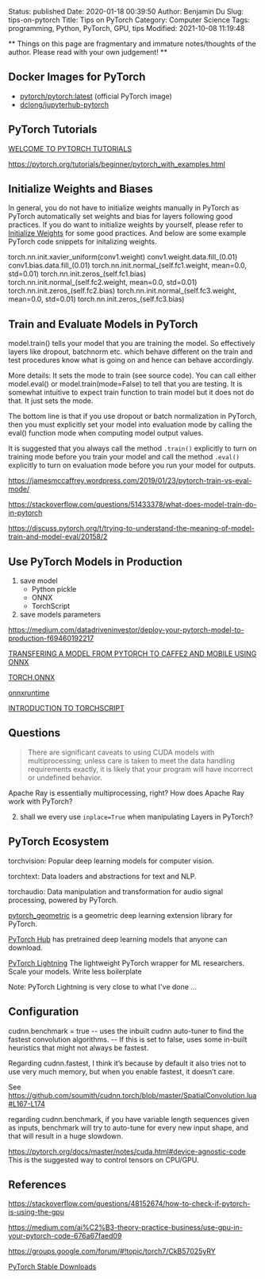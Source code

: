Status: published
Date: 2020-01-18 00:39:50
Author: Benjamin Du
Slug: tips-on-pytorch
Title: Tips on PyTorch
Category: Computer Science
Tags: programming, Python, PyTorch, GPU, tips
Modified: 2021-10-08 11:19:48

**
Things on this page are fragmentary and immature notes/thoughts of the author.
Please read with your own judgement!
**

## Docker Images for PyTorch

- [pytorch/pytorch:latest](https://hub.docker.com/r/pytorch/pytorch) (official PyTorch image) 
- [dclong/jupyterhub-pytorch](https://hub.docker.com/repository/docker/dclong/jupyterhub-pytorch)

## PyTorch Tutorials

[WELCOME TO PYTORCH TUTORIALS](https://pytorch.org/tutorials/index.html)

https://pytorch.org/tutorials/beginner/pytorch_with_examples.html

## Initialize Weights and Biases

In general,
you do not have to initialize weights manually in PyTorch
as PyTorch automatically set weights and bias for layers following good practices.
If you do want to initialize weights by yourself, 
please refer to 
[Initialize Weights](https://www.legendu.net/misc/blog/training-deep-neural-networks/#initialize-weights)
for some good practices. 
And below are some example PyTorch code snippets for initalizing weights.

torch.nn.init.xavier_uniform(conv1.weight)
conv1.weight.data.fill_(0.01)
conv1.bias.data.fill_(0.01)
torch.nn.init.normal_(self.fc1.weight, mean=0.0, std=0.01)
torch.nn.init.zeros_(self.fc1.bias)
torch.nn.init.normal_(self.fc2.weight, mean=0.0, std=0.01)
torch.nn.init.zeros_(self.fc2.bias)
torch.nn.init.normal_(self.fc3.weight, mean=0.0, std=0.01)
torch.nn.init.zeros_(self.fc3.bias)

## Train and Evaluate Models in PyTorch

model.train() tells your model that you are training the model. 
So effectively layers like dropout, batchnorm etc. 
which behave different on the train and test procedures know what is going on and hence can behave accordingly.

More details: It sets the mode to train (see source code). 
You can call either model.eval() or model.train(mode=False) to tell that you are testing. 
It is somewhat intuitive to expect train function to train model but it does not do that. It just sets the mode.

The bottom line is that 
if you use dropout or batch normalization in PyTorch, 
then you must explicitly set your model into evaluation mode 
by calling the eval() function mode when computing model output values.

It is suggested that you always call the method `.train()` explicitly 
to turn on training mode before you train your model
and call the method `.eval()` explicitly 
to turn on evaluation mode before you run your model for outputs.


https://jamesmccaffrey.wordpress.com/2019/01/23/pytorch-train-vs-eval-mode/

https://stackoverflow.com/questions/51433378/what-does-model-train-do-in-pytorch

https://discuss.pytorch.org/t/trying-to-understand-the-meaning-of-model-train-and-model-eval/20158/2

## Use PyTorch Models in Production

1. save model
    - Python pickle 
    - ONNX
    - TorchScript
2. save models parameters

https://medium.com/datadriveninvestor/deploy-your-pytorch-model-to-production-f69460192217

[TRANSFERING A MODEL FROM PYTORCH TO CAFFE2 AND MOBILE USING ONNX](https://pytorch.org/tutorials/advanced/super_resolution_with_caffe2.html)

[TORCH.ONNX](https://pytorch.org/docs/master/onnx.html)

[onnxruntime](https://github.com/microsoft/onnxruntime)

[INTRODUCTION TO TORCHSCRIPT](https://pytorch.org/tutorials/beginner/Intro_to_TorchScript_tutorial.html)

## Questions

> There are significant caveats to using CUDA models with multiprocessing; 
> unless care is taken to meet the data handling requirements exactly, 
> it is likely that your program will have incorrect or undefined behavior.

Apache Ray is essentially multiprocessing, right? 
How does Apache Ray work with PyTorch?

2. shall we every use `inplace=True` when manipulating Layers in PyTorch?

## PyTorch Ecosystem

torchvision: Popular deep learning models for computer vision.

torchtext: Data loaders and abstractions for text and NLP.

torchaudio: Data manipulation and transformation for audio signal processing, powered by PyTorch.

[pytorch_geometric](https://github.com/rusty1s/pytorch_geometric)
is a geometric deep learning extension library for PyTorch.

[PyTorch Hub](https://pytorch.org/hub/) has pretrained deep learning models 
that anyone can download.

[PyTorch Lightning](https://github.com/PyTorchLightning/pytorch-lightning)
The lightweight PyTorch wrapper for ML researchers. 
Scale your models. 
Write less boilerplate 

Note: PyTorch Lightning is very close to what I've done ...

## Configuration

cudnn.benchmark = true -- uses the inbuilt cudnn auto-tuner to find the fastest convolution algorithms.
                       -- If this is set to false, uses some in-built heuristics that might not always be fastest.

Regarding cudnn.fastest, 
I think it’s because by default it also tries not to use very much memory, 
but when you enable fastest, 
it doesn’t care.

See https://github.com/soumith/cudnn.torch/blob/master/SpatialConvolution.lua#L167-L174

regarding cudnn.benchmark, 
if you have variable length sequences given as inputs, 
benchmark will try to auto-tune for every new input shape, 
and that will result in a huge slowdown.

https://pytorch.org/docs/master/notes/cuda.html#device-agnostic-code
This is the suggested way to control tensors on CPU/GPU. 

## References

https://stackoverflow.com/questions/48152674/how-to-check-if-pytorch-is-using-the-gpu

https://medium.com/ai%C2%B3-theory-practice-business/use-gpu-in-your-pytorch-code-676a67faed09

https://groups.google.com/forum/#!topic/torch7/CkB57025yRY

[PyTorch Stable Downloads](https://download.pytorch.org/whl/torch_stable.html)